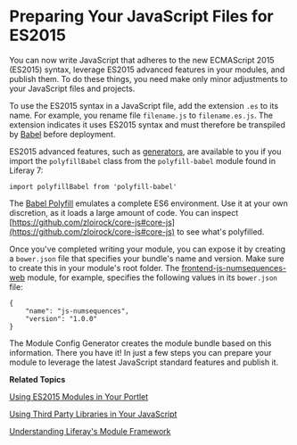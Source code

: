 # Preparing Your JavaScript Files for ES2015 [](id=preparing-your-javascript-files-for-es2015)

You can now write JavaScript that adheres to the new ECMAScript 2015 (ES2015)
syntax, leverage ES2015 advanced features in your modules, and publish them. To
do these things, you need make only minor adjustments to your JavaScript files and
projects. 

To use the ES2015 syntax in a JavaScript file, add the extension `.es` to its
name. For example, you rename file `filename.js` to `filename.es.js`. The
extension indicates it uses ES2015 syntax and must therefore be transpiled by
[Babel](https://babeljs.io/) before deployment. 

ES2015 advanced features, such as
[generators](https://babeljs.io/docs/learn-es2015/#generators), are available to
you if you import the `polyfillBabel` class from the `polyfill-babel` module
found in Liferay 7: 

    import polyfillBabel from 'polyfill-babel'

The [Babel Polyfill](http://babeljs.io/docs/usage/polyfill/) emulates a complete
ES6 environment. Use it at your own discretion, as it loads a large amount of
code. You can inspect
[https://github.com/zloirock/core-js#core-js](https://github.com/zloirock/core-js#core-js)
to see what's polyfilled. 

Once you've completed writing your module, you can expose it by creating a
`bower.json` file that specifies your bundle's name and version. Make sure to
create this in your module's root folder. The
[frontend-js-numsequences-web]( https://github.com/liferay/liferay-docs/tree/master/develop/tutorials/code/liferay-plugins-sdk-7.0.0/portlets/frontend-js-numsequences-web)
module, for example, specifies the following values in its `bower.json` file: 

    {
        "name": "js-numsequences",
        "version": "1.0.0"
    }

The Module Config Generator creates the module bundle based on this information.
There you have it! In just a few steps you can prepare your module to leverage
the latest JavaScript standard features and publish it. 

**Related Topics**

[Using ES2015 Modules in Your Portlet](/develop/tutorials/-/knowledge_base/7-0/using-es2015-modules-in-your-portlet)

[Using Third Party Libraries in Your JavaScript](/develop/tutorials/-/knowledge_base/7-0/using-third-party-libraries-in-your-javascript)

[Understanding Liferay's Module Framework](/develop/tutorials/-/knowledge_base/7-0/understanding-liferays-module-framework)
